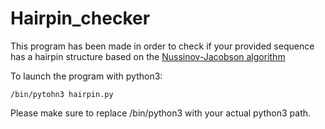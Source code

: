 # Hairpin_checker

This program has been made in order to check if your provided sequence has a hairpin structure based on the [Nussinov-Jacobson algorithm](https://en.wikipedia.org/wiki/Nussinov_algorithm)

To launch the program with python3:
```{bash}
/bin/pytohn3 hairpin.py
```
Please make sure to replace /bin/python3 with your actual python3 path.
